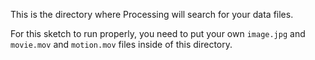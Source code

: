 This is the directory where Processing will search for your data files.

For this sketch to run properly, you need to put your own `image.jpg` and `movie.mov` and `motion.mov` files inside of this directory.